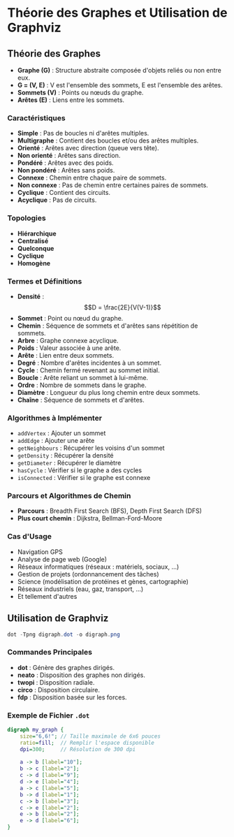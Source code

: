 # Théorie des Graphes et Utilisation de Graphviz

## Théorie des Graphes

- **Graphe (G)** : Structure abstraite composée d'objets reliés ou non entre eux.
- **G = (V, E)** : V est l'ensemble des sommets, E est l'ensemble des arêtes.
- **Sommets (V)** : Points ou nœuds du graphe.
- **Arêtes (E)** : Liens entre les sommets.

### Caractéristiques

- **Simple** : Pas de boucles ni d'arêtes multiples.
- **Multigraphe** : Contient des boucles et/ou des arêtes multiples.
- **Orienté** : Arêtes avec direction (queue vers tête).
- **Non orienté** : Arêtes sans direction.
- **Pondéré** : Arêtes avec des poids.
- **Non pondéré** : Arêtes sans poids.
- **Connexe** : Chemin entre chaque paire de sommets.
- **Non connexe** : Pas de chemin entre certaines paires de sommets.
- **Cyclique** : Contient des circuits.
- **Acyclique** : Pas de circuits.

### Topologies

- **Hiérarchique**
- **Centralisé**
- **Quelconque**
- **Cyclique**
- **Homogène**

### Termes et Définitions

- **Densité** : $$D = \frac{2E}{V(V-1)}$$
- **Sommet** : Point ou nœud du graphe.
- **Chemin** : Séquence de sommets et d'arêtes sans répétition de sommets.
- **Arbre** : Graphe connexe acyclique.
- **Poids** : Valeur associée à une arête.
- **Arête** : Lien entre deux sommets.
- **Degré** : Nombre d'arêtes incidentes à un sommet.
- **Cycle** : Chemin fermé revenant au sommet initial.
- **Boucle** : Arête reliant un sommet à lui-même.
- **Ordre** : Nombre de sommets dans le graphe.
- **Diamètre** : Longueur du plus long chemin entre deux sommets.
- **Chaîne** : Séquence de sommets et d'arêtes.

### Algorithmes à Implémenter

- `addVertex` : Ajouter un sommet
- `addEdge` : Ajouter une arête
- `getNeighbours` : Récupérer les voisins d'un sommet
- `getDensity` : Récupérer la densité
- `getDiameter` : Récupérer le diamètre
- `hasCycle` : Vérifier si le graphe a des cycles
- `isConnected` : Vérifier si le graphe est connexe

### Parcours et Algorithmes de Chemin

- **Parcours** : Breadth First Search (BFS), Depth First Search (DFS)
- **Plus court chemin** : Dijkstra, Bellman-Ford-Moore

### Cas d'Usage

- Navigation GPS
- Analyse de page web (Google)
- Réseaux informatiques (réseaux : matériels, sociaux, ...)
- Gestion de projets (ordonnancement des tâches)
- Science (modélisation de protéines et gènes, cartographie)
- Réseaux industriels (eau, gaz, transport, ...)
- Et tellement d'autres

## Utilisation de Graphviz

```ps1
dot -Tpng digraph.dot -o digraph.png
```

### Commandes Principales

- **dot** : Génère des graphes dirigés.
- **neato** : Disposition des graphes non dirigés.
- **twopi** : Disposition radiale.
- **circo** : Disposition circulaire.
- **fdp** : Disposition basée sur les forces.

### Exemple de Fichier `.dot`

```dot
digraph my_graph {
    size="6,6!"; // Taille maximale de 6x6 pouces
    ratio=fill;  // Remplir l'espace disponible
    dpi=300;     // Résolution de 300 dpi
    
    a -> b [label="10"];
    b -> c [label="2"];
    c -> d [label="9"];
    d -> e [label="4"];
    a -> c [label="5"];
    b -> d [label="1"];
    c -> b [label="3"];
    c -> e [label="2"];
    e -> b [label="2"];
    e -> d [label="6"];
}
```